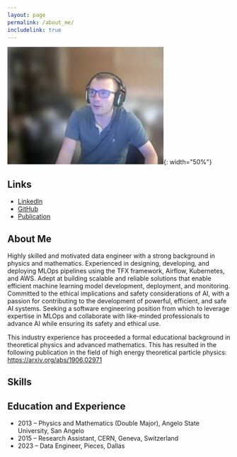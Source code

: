 ```yaml
---
layout: page
permalink: /about_me/
includelink: true
---
```


![Profile Picture](/static/me.png){: width="50%"}

## Links
* [LinkedIn](https://www.linkedin.com/in/zwimpee/)
* [GitHub](https://github.com/zwimpee)
* [Publication](https://arxiv.org/abs/1906.02971)

## About Me

Highly skilled and motivated data engineer with a strong background in physics and mathematics. Experienced in designing, developing, and deploying MLOps pipelines using the TFX framework, Airflow, Kubernetes, and AWS. Adept at building scalable and reliable solutions that enable efficient machine learning model development, deployment, and monitoring. Committed to the ethical implications and safety considerations of AI, with a passion for contributing to the development of powerful, efficient, and safe AI systems. Seeking a software engineering position from which to leverage expertise in MLOps and collaborate with like-minded professionals to advance AI while ensuring its safety and ethical use.

This industry experience has proceeded a formal educational background in theoretical physics and advanced mathematics. This has resulted in the following publication in the field of high energy theoretical particle physics: https://arxiv.org/abs/1906.02971

## Skills


## Education and Experience

* 2013 – Physics and Mathematics (Double Major), Angelo State University, San Angelo
* 2015 – Research Assistant, CERN, Geneva, Switzerland
* 2023 – Data Engineer, Pieces, Dallas

